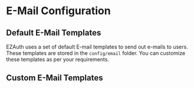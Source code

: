 # E-Mail Configuration

## Default E-Mail Templates

EZAuth uses a set of default E-mail templates to send out e-mails to users. These templates are stored in the `config/email` folder. You can customize these templates as per your requirements.

## Custom E-Mail Templates
